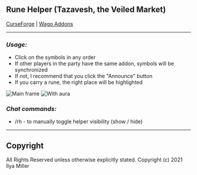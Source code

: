 ## Rune Helper (Tazavesh, the Veiled Market)

[CurseForge](https://www.curseforge.com/wow/addons/rune-helper-tazavesh-the-veiled-market) | [Wago Addons](https://addons.wago.io/addons/runehelper)

---

### ***Usage:***

- Click on the symbols in any order
- If other players in the party have the same addon, symbols will be synchronized
- If not, I recommend that you click the "Announce" button
- If you carry a rune, the right place will be highlighted

![Main frame](https://i.imgur.com/PNzitCD.gif "Main frame") ![With aura](https://i.imgur.com/HbNREnp.gif "With aura") 

### ***Chat commands:***

- /rh - to manually toggle helper visibility (show / hide)
---

## Copyright

All Rights Reserved unless otherwise explicitly stated.
Copyright (c) 2021 Ilya Miller